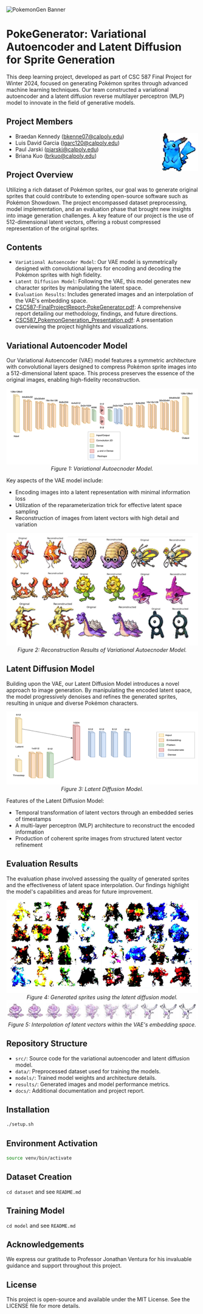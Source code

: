 
<img width="1164" alt="PokemonGen Banner" src="https://github.com/luisdavidgarcia/PokeGenerator/assets/87344382/76034302-ead7-4965-a5f5-87219abae757">

# PokeGenerator: Variational Autoencoder and Latent Diffusion for Sprite Generation

This deep learning project, developed as part of CSC 587 Final Project for Winter 2024, focused on generating Pokémon sprites through advanced machine learning techniques. Our team constructed a variational autoencoder and a latent diffusion reverse multilayer perceptron (MLP) model to innovate in the field of generative models.

## Project Members

<img width="100" height="100" src="./docs/picablu.png" alt="Picablu" align="right">

- Braedan Kennedy (bkenne07@calpoly.edu)
- Luis David Garcia (lgarc120@calpoly.edu)
- Paul Jarski (pjarski@calpoly.edu)
- Briana Kuo (brkuo@calpoly.edu)

## Project Overview

Utilizing a rich dataset of Pokémon sprites, our goal was to generate original sprites that could contribute to extending open-source software such as Pokémon Showdown. The project encompassed dataset preprocessing, model implementation, and an evaluation phase that brought new insights into image generation challenges. A key feature of our project is the use of 512-dimensional latent vectors, offering a robust compressed representation of the original sprites.

## Contents

- `Variational Autoencoder Model`: Our VAE model is symmetrically designed with convolutional layers for encoding and decoding the Pokémon sprites with high fidelity.
- `Latent Diffusion Model`: Following the VAE, this model generates new character sprites by manipulating the latent space.
- `Evaluation Results`: Includes generated images and an interpolation of the VAE's embedding space.
- [CSC587-FinalProjectReport-PokeGenerator.pdf](./docs/CSC587-FinalProjectReport-PokeGenerator.pdf): A comprehensive report detailing our methodology, findings, and future directions.
-  [CSC587_PokemonGeneration_Presentation.pdf](./docs/CSC587_PokemonGeneration.pdf): A presentation overviewing the project highlights and visualizations.

## Variational Autoencoder Model

Our Variational Autoencoder (VAE) model features a symmetric architecture with convolutional layers designed to compress Pokémon sprite images into a 512-dimensional latent space. This process preserves the essence of the original images, enabling high-fidelity reconstruction.


<p align="center">
  <img alt="Variational Autoencoder Model" src="./results/vae_model.png">
  <em>Figure 1: Variational Autoecnoder Model.</em>
</p>

Key aspects of the VAE model include:

- Encoding images into a latent representation with minimal information loss
- Utilization of the reparameterization trick for effective latent space sampling
- Reconstruction of images from latent vectors with high detail and variation

<p align="center">
  <img alt="Original and Reconstructed Images from Variational Autoencoder" src="./results/vae_results.png">
  <em>Figure 2: Reconstruction Results of Variational Autoecnoder Model.</em>
</p>

## Latent Diffusion Model

Building upon the VAE, our Latent Diffusion Model introduces a novel approach to image generation. By manipulating the encoded latent space, the model progressively denoises and refines the generated sprites, resulting in unique and diverse Pokémon characters.

<p align="center">
  <img alt="Latent Diffusion Model" src="./results/latent_diffusion_model.png">
  <em>Figure 3: Latent Diffusion Model.</em>
</p>

Features of the Latent Diffusion Model:

- Temporal transformation of latent vectors through an embedded series of timestamps
- A multi-layer perceptron (MLP) architecture to reconstruct the encoded information
- Production of coherent sprite images from structured latent vector refinement

## Evaluation Results

The evaluation phase involved assessing the quality of generated sprites and the effectiveness of latent space interpolation. Our findings highlight the model's capabilities and areas for future improvement.



<p align="center">
  <img alt="Generated Sprites from Latent Diffusion" src="./results/latent_diffusion_reuslts.png">
  <em>Figure 4: Generated sprites using the latent diffusion model.</em>
  <img alt="Interpolatin of latent vectors in VAE's embedding space" src="./results/interpolation_image.png">
  <em>Figure 5: Interpolation of latent vectors within the VAE's embedding space.</em>
</p>

## Repository Structure

- `src/`: Source code for the variational autoencoder and latent diffusion model.
- `data/`: Preprocessed dataset used for training the models.
- `models/`: Trained model weights and architecture details.
- `results/`: Generated images and model performance metrics.
- `docs/`: Additional documentation and project report.

## Installation

``` bash
./setup.sh
```

## Environment Activation

``` bash
source venv/bin/activate
```

## Dataset Creation

`cd dataset` and see `README.md`

## Training Model

`cd model` and see `README.md`

## Acknowledgements

We express our gratitude to Professor Jonathan Ventura for his invaluable guidance and support throughout this project.

## License

This project is open-source and available under the MIT License. See the LICENSE file for more details.
